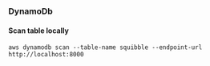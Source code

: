 ### DynamoDb

#### Scan table locally

```
aws dynamodb scan --table-name squibble --endpoint-url http://localhost:8000
```